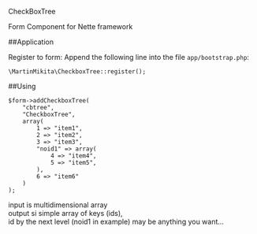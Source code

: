 CheckBoxTree

Form Component for Nette framework


##Application

Register to form: Append the following line into the file `app/bootstrap.php`:

```
\MartinMikita\CheckboxTree::register();
```


##Using

```
$form->addCheckboxTree(
    "cbtree",
    "CheckboxTree",
    array(
        1 => "item1",
        2 => "item2",
        3 => "item3",
        "noid1" => array(
            4 => "item4",
            5 => "item5",
        ),
        6 => "item6"
    )
);
```

input is multidimensional array<br>
output si simple array of keys (ids),<br>
id by the next level (noid1 in example) may be anything you want...<br>


